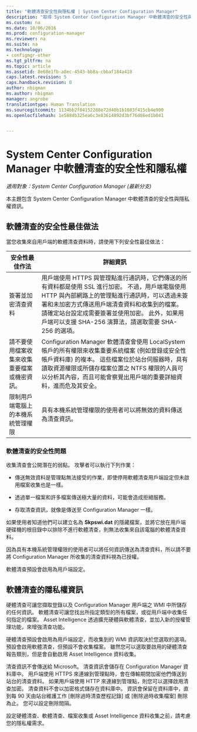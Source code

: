 ```yaml
---
title: "軟體清查安全性與隱私權 | System Center Configuration Manager"
description: "取得 System Center Configuration Manager 中軟體清查的安全性與隱私權資訊。"
ms.custom: na
ms.date: 10/06/2016
ms.prod: configuration-manager
ms.reviewer: na
ms.suite: na
ms.technology:
- configmgr-other
ms.tgt_pltfrm: na
ms.topic: article
ms.assetid: 8e68e1fb-a8ec-4543-bb8a-cbbaf184a418
caps.latest.revision: 5
caps.handback.revision: 0
author: nbigman
ms.author: nbigman
manager: angrobe
translationtype: Human Translation
ms.sourcegitcommit: 1134bb2f04152288e72d40b1b1083f415cb4e900
ms.openlocfilehash: 1e588db325ea6c3e83614892d3bf76d86ed1b041


---
```

# <a name="security-and-privacy-for-software-inventory-in-system-center-configuration-manager"></a>System Center Configuration Manager 中軟體清查的安全性和隱私權

*適用對象：System Center Configuration Manager (最新分支)*

本主題包含 System Center Configuration Manager 中軟體清查的安全性與隱私權資訊。  

##  <a name="a-namebkmksecurityhardwareinventorya-security-best-practices-for-software-inventory"></a><a name="BKMK_Security_HardwareInventory"></a> 軟體清查的安全性最佳做法  
 當您收集來自用戶端的軟體清查資料時，請使用下列安全性最佳做法：  

|安全性最佳作法|詳細資訊|  
|----------------------------|----------------------|  
|簽署並加密清查資料|用戶端使用 HTTPS 與管理點進行通訊時，它們傳送的所有資料都是使用 SSL 進行加密。 不過，用戶端電腦使用 HTTP 與內部網路上的管理點進行通訊時，可以透過未簽署和未加密方式傳送用戶端清查資料和收集到的檔案。 請確定站台設定成需要簽署並使用加密。 此外，如果用戶端可以支援 SHA-256 演算法，請選取需要 SHA-256 的選項。|  
|請不要使用檔案收集來收集重要檔案或機密資訊。|Configuration Manager 軟體清查會使用 LocalSystem 帳戶的所有權限來收集重要系統檔案 (例如登錄或安全性帳戶資料庫) 的複本。 這些檔案位於站台伺服器時，具有讀取資源權限或所儲存檔案位置之 NTFS 權限的人員可以分析其內容，而且可能會察覺出用戶端的重要詳細資料，進而危及其安全。|  
|限制用戶端電腦上的本機系統管理權限|具有本機系統管理權限的使用者可以將無效的資料傳送為清查資訊。|  

### <a name="security-issues-for-software-inventory"></a>軟體清查的安全性問題  
 收集清查會公開潛在的弱點。 攻擊者可以執行下列作業：  

-   傳送無效資料是管理點無法接受的作業，即使停用軟體清查用戶端設定但未啟用檔案收集也是一樣。  

-   透過單一檔案和許多檔案傳送極大量的資料，可能會造成拒絕服務。  

-   存取清查資訊，就像是傳送至 Configuration Manager 一樣。  

 如果使用者知道他們可以建立名為 **Skpswi.dat** 的隱藏檔案，並將它放在用戶端硬碟機的根目錄中以排除不進行軟體清查，則無法收集來自該電腦的軟體清查資料。  

 因為具有本機系統管理權限的使用者可以將任何資訊傳送為清查資料，所以請不要將 Configuration Manager 所收集的清查資料視為已授權。  

 軟體清查預設會啟用為用戶端設定。  

##  <a name="a-namebkmkprivacyhardwareinventorya-privacy-information-for-software-inventory"></a><a name="BKMK_Privacy_HardwareInventory"></a> 軟體清查的隱私權資訊  
 硬體清查可讓您擷取登錄以及 Configuration Manager 用戶端之 WMI 中所儲存的任何資訊。 軟體清查可讓您找出所指定類型的所有檔案，或從用戶端中收集任何指定的檔案。 Asset Intelligence 透過擴充硬體與軟體清查，並加入新的授權管理功能，來增強清查功能。  

 硬體清查預設會啟用為用戶端設定，而收集到的 WMI 資訊取決於您選取的選項。 預設會啟用軟體清查，但預設不會收集檔案。 雖然您可以選取要啟用的硬體清查報告類別，但是會自動啟用 Asset Intelligence 資料收集。  

 清查資訊不會傳送給 Microsoft。 清查資訊會儲存在 Configuration Manager 資料庫中。 用戶端使用 HTTPS 來連線到管理點時，會在傳輸期間加密他們傳送到站台的清查資料。 如果用戶端使用 HTTP 來連線到管理點，則您可以選擇啟用清查加密。 清查資料不會以加密格式儲存在資料庫中。 資訊會保留在資料庫中，直到每 90 天由站台維護工作 [刪除過時清查歷程記錄]  或 [刪除過時收集檔案]  刪除為止。 您可以設定刪除間隔。  

 設定硬體清查、軟體清查、檔案收集或 Asset Intelligence 資料收集之前，請考慮您的隱私權需求。  



<!--HONumber=Nov16_HO1-->


